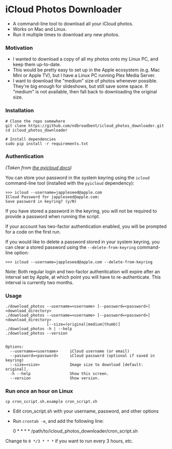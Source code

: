 # iCloud Photos Downloader

* A command-line tool to download all your iCloud photos.
* Works on Mac and Linux.
* Run it multiple times to download any new photos.


### Motivation

* I wanted to download a copy of all my photos onto my Linux PC, and keep them up-to-date.
* This would be pretty easy to set up in the Apple ecosystem (e.g. Mac Mini or Apple TV), but I have a Linux PC running Plex Media Server.
* I want to download the "medium" size of photos whenever possible. They're big enough for slideshows, but still save some space. If "medium" is not available, then fall back to downloading the original size.


### Installation

    # Clone the repo somewhere
    git clone https://github.com/ndbroadbent/icloud_photos_downloader.git
    cd icloud_photos_downloader

    # Install dependencies
    sudo pip install -r requirements.txt


### Authentication

*(Taken from [the pyicloud docs](https://github.com/picklepete/pyicloud#authentication))*

You can store your password in the system keyring using the `icloud` command-line tool
(installed with the `pyicloud` dependency):

    >>> icloud --username=jappleseed@apple.com
    ICloud Password for jappleseed@apple.com:
    Save password in keyring? (y/N)

If you have stored a password in the keyring, you will not be required to provide a password
when running the script.

If your account has two-factor authentication enabled, you will be prompted for a code on the first run.

If you would like to delete a password stored in your system keyring,
you can clear a stored password using the `--delete-from-keyring` command-line option:

    >>> icloud --username=jappleseed@apple.com --delete-from-keyring


Note: Both regular login and two-factor authentication will expire after an interval set by Apple,
at which point you will have to re-authenticate. This interval is currently two months.


### Usage

    ./download_photos --username=<username> [--password=<password>] <download_directory>
    ./download_photos --username=<username> [--password=<password>] <download_directory>
                      [--size=(original|medium|thumb)]
    ./download_photos -h | --help
    ./download_photos --version


    Options:
      --username=<username>     iCloud username (or email)
      --password=<password>     iCloud password (optional if saved in keyring)
      --size=<size>             Image size to download [default: original].
      -h --help                 Show this screen.
      --version                 Show version.


### Run once an hour on Linux

    cp cron_script.sh.example cron_script.sh

* Edit cron_script.sh with your username, password, and other options

* Run `crontab -e`, and add the following line:

    0 * * * * /path/to/icloud_photos_downloader/cron_script.sh

Change to `0 */3 * * *` if you want to run every 3 hours, etc.
